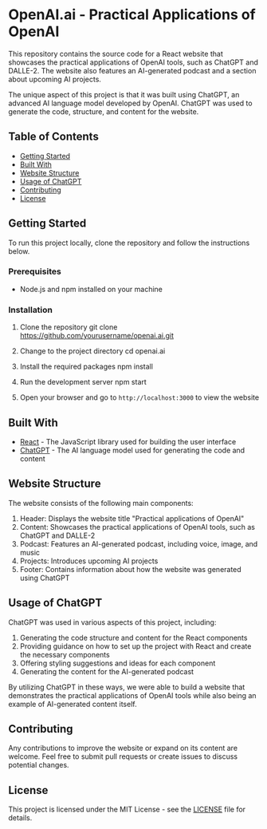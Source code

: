 # OpenAI.ai - Practical Applications of OpenAI

This repository contains the source code for a React website that showcases the practical applications of OpenAI tools, such as ChatGPT and DALLE-2. The website also features an AI-generated podcast and a section about upcoming AI projects.

The unique aspect of this project is that it was built using ChatGPT, an advanced AI language model developed by OpenAI. ChatGPT was used to generate the code, structure, and content for the website.

## Table of Contents

- [Getting Started](#getting-started)
- [Built With](#built-with)
- [Website Structure](#website-structure)
- [Usage of ChatGPT](#usage-of-chatgpt)
- [Contributing](#contributing)
- [License](#license)

## Getting Started

To run this project locally, clone the repository and follow the instructions below.

### Prerequisites

- Node.js and npm installed on your machine

### Installation

1. Clone the repository
git clone https://github.com/yourusername/openai.ai.git


2. Change to the project directory
cd openai.ai

3. Install the required packages
npm install

4. Run the development server
npm start

5. Open your browser and go to `http://localhost:3000` to view the website

## Built With

- [React](https://reactjs.org/) - The JavaScript library used for building the user interface
- [ChatGPT](https://www.openai.com/chatgpt/) - The AI language model used for generating the code and content

## Website Structure

The website consists of the following main components:

1. Header: Displays the website title "Practical applications of OpenAI"
2. Content: Showcases the practical applications of OpenAI tools, such as ChatGPT and DALLE-2
3. Podcast: Features an AI-generated podcast, including voice, image, and music
4. Projects: Introduces upcoming AI projects
5. Footer: Contains information about how the website was generated using ChatGPT

## Usage of ChatGPT

ChatGPT was used in various aspects of this project, including:

1. Generating the code structure and content for the React components
2. Providing guidance on how to set up the project with React and create the necessary components
3. Offering styling suggestions and ideas for each component
4. Generating the content for the AI-generated podcast

By utilizing ChatGPT in these ways, we were able to build a website that demonstrates the practical applications of OpenAI tools while also being an example of AI-generated content itself.

## Contributing

Any contributions to improve the website or expand on its content are welcome. Feel free to submit pull requests or create issues to discuss potential changes.

## License

This project is licensed under the MIT License - see the [LICENSE](LICENSE) file for details.